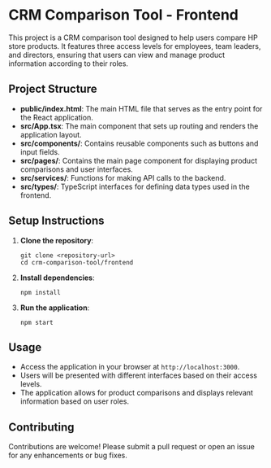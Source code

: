 # CRM Comparison Tool - Frontend

This project is a CRM comparison tool designed to help users compare HP store products. It features three access levels for employees, team leaders, and directors, ensuring that users can view and manage product information according to their roles.

## Project Structure

- **public/index.html**: The main HTML file that serves as the entry point for the React application.
- **src/App.tsx**: The main component that sets up routing and renders the application layout.
- **src/components/**: Contains reusable components such as buttons and input fields.
- **src/pages/**: Contains the main page component for displaying product comparisons and user interfaces.
- **src/services/**: Functions for making API calls to the backend.
- **src/types/**: TypeScript interfaces for defining data types used in the frontend.

## Setup Instructions

1. **Clone the repository**:
   ```
   git clone <repository-url>
   cd crm-comparison-tool/frontend
   ```

2. **Install dependencies**:
   ```
   npm install
   ```

3. **Run the application**:
   ```
   npm start
   ```

## Usage

- Access the application in your browser at `http://localhost:3000`.
- Users will be presented with different interfaces based on their access levels.
- The application allows for product comparisons and displays relevant information based on user roles.

## Contributing

Contributions are welcome! Please submit a pull request or open an issue for any enhancements or bug fixes.